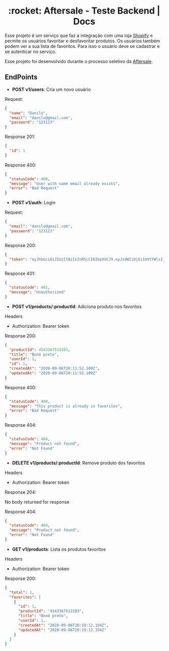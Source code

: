<h1 align="center">
  :rocket: Aftersale - Teste Backend | Docs
</h1>

Esse projeto é um serviço que faz a integração com uma loja [Shopify](https://www.shopify.com.br/) e permite os usuários favoritar e desfavoritar produtos. Os usuários também podem ver a sua lista de favoritos. Para isso o usuário deve se cadastrar e se autenticar no serviço.

Esse projeto foi desenvolvido durante o processo seletivo da [Aftersale](https://after.sale/).

## EndPoints

- **POST v1/users**: Cria um novo usuário

Request:

```json
{
  "name": "Danilo",
  "email": "danilo@gmail.com",
  "password": "123123"
}
```

Response 201:

```json
{
  "id": 1
}
```

Response 400:

```json
{
  "statusCode": 400,
  "message": "User with same email already exists",
  "error": "Bad Request"
}
```

- **POST v1/auth**: Login

Request:

```json
{
  "email": "danilo@gmail.com",
  "password": "123123"
}
```

Response 200:

```json
{
  "token": "eyJhbGciOiJIUzI1NiIsInR5cCI6IkpXVCJ9.eyJzdWIiOjEsImVtYWlsIjoiY2FybG9zQGdtYWlsLmNvbSIsImlhdCI6MTU5OTQyMTA0MiwiZXhwIjoxNTk5NTA3NDQyfQ.v-2aNBobZWtTdx_-_GvFYBEkQWkjSLKoeRXK5fqVNTo"
}
```

Response 401:

```json
{
  "statusCode": 401,
  "message": "Unauthorized"
}
```

- **POST v1/products/:productId**: Adiciona produto nos favoritos

Headers

- Authorization: Bearer token

Response 200:

```json
{
  "productId": 4543367512203,
  "title": "Boné preto",
  "userId": 1,
  "id": 1,
  "createdAt": "2020-09-06T20:11:52.109Z",
  "updatedAt": "2020-09-06T20:11:52.109Z"
}
```

Response 400:

```json
{
  "statusCode": 400,
  "message": "This product is already in favorites",
  "error": "Bad Request"
}
```

Response 404:

```json
{
  "statusCode": 404,
  "message": "Product not found",
  "error": "Not Found"
}
```

- **DELETE v1/products/:productId**: Remove produto dos favoritos

Headers

- Authorization: Bearer token

Response 204:

No body returned for response

Response 404:

```json
{
  "statusCode": 404,
  "message": "Product not found",
  "error": "Not Found"
}
```

- **GET v1/products**: Lista os produtos favoritos

Headers

- Authorization: Bearer token

Response 200:

```json
{
  "total": 1,
  "favorites": [
    {
      "id": 1,
      "productId": "4543367512203",
      "title": "Boné preto",
      "userId": 1,
      "createdAt": "2020-09-06T20:19:12.194Z",
      "updatedAt": "2020-09-06T20:19:12.194Z"
    }
  ]
}
```
